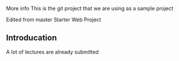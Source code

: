 More info 
This is the git project that we are using as a sample project 

Edited from master
Starter Web Project



## Introducation
A lot of lectures are already submitted 
